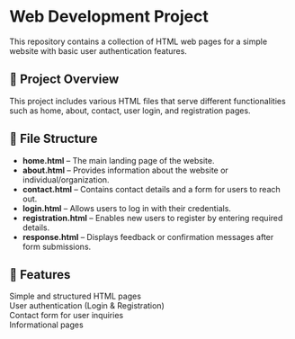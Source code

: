 # Web Development Project

This repository contains a collection of HTML web pages for a simple website with basic user authentication features.

## 📌 Project Overview

This project includes various HTML files that serve different functionalities such as home, about, contact, user login, and registration pages.

## 📂 File Structure

- **home.html** – The main landing page of the website.
- **about.html** – Provides information about the website or individual/organization.
- **contact.html** – Contains contact details and a form for users to reach out.
- **login.html** – Allows users to log in with their credentials.
- **registration.html** – Enables new users to register by entering required details.
- **response.html** – Displays feedback or confirmation messages after form submissions.

## 🚀 Features

Simple and structured HTML pages  
User authentication (Login & Registration)  
Contact form for user inquiries  
Informational pages
